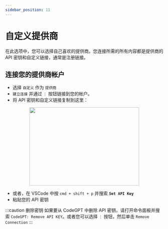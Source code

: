 ```yaml
---
sidebar_position: 11
---
```


# 自定义提供商

在此选项中，您可以选择自己喜欢的提供商。您连接所需的所有内容都是提供商的 API 密钥和自定义链接，通常是注册链接。

## 连接您的提供商帐户
- 选择 `自定义` 作为 `提供商`
- `建立连接` 并通过 `⋮` 按钮链接到您的帐户。
- 将 API 密钥和自定义链接复制到这里：

<p align="center">
      <img width="350" height="250" src="https://github.com/davila7/code-gpt-docs/assets/37567214/38e34a46-58db-4530-8cfd-8ca8f948894d" />
</p>

- 或者，在 VSCode 中按 `cmd + shift + p` 并搜索 **`Set API Key`**
- 粘贴您的 API 密钥

:::caution 删除密钥
如果要从 CodeGPT 中删除 API 密钥，请打开命令面板并搜索 `CodeGPT: Remove API KEY`。或者您可以选择 `⋮` 按钮，然后单击 `Remove Connection`
:::
